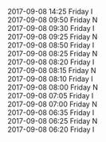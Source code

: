2017-09-08 14:25 Friday  I  
2017-09-08 09:50 Friday  N  
2017-09-08 09:30 Friday  I  
2017-09-08 09:25 Friday  N  
2017-09-08 08:50 Friday  I  
2017-09-08 08:25 Friday  N  
2017-09-08 08:20 Friday  I  
2017-09-08 08:15 Friday  N  
2017-09-08 08:10 Friday  I  
2017-09-08 08:00 Friday  N  
2017-09-08 07:05 Friday  I  
2017-09-08 07:00 Friday  N  
2017-09-08 06:35 Friday  I  
2017-09-08 06:25 Friday  N  
2017-09-08 06:20 Friday  I  
